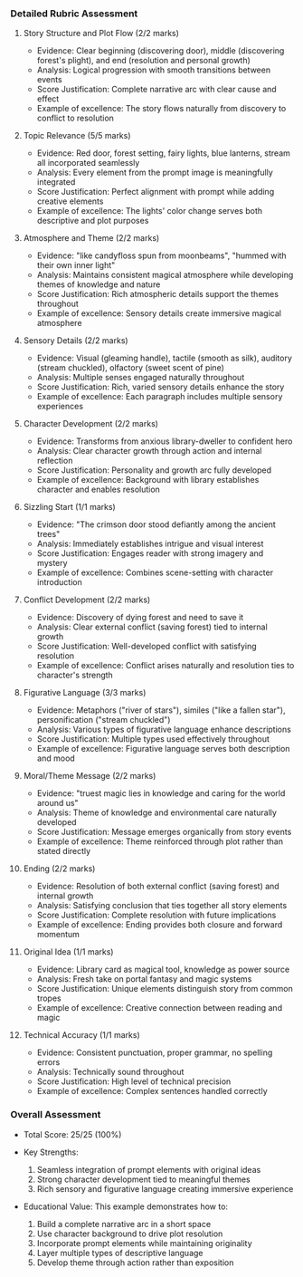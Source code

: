 ### Detailed Rubric Assessment

1. Story Structure and Plot Flow (2/2 marks)

   - Evidence: Clear beginning (discovering door), middle (discovering forest's plight), and end (resolution and personal growth)
   - Analysis: Logical progression with smooth transitions between events
   - Score Justification: Complete narrative arc with clear cause and effect
   - Example of excellence: The story flows naturally from discovery to conflict to resolution

2. Topic Relevance (5/5 marks)

   - Evidence: Red door, forest setting, fairy lights, blue lanterns, stream all incorporated seamlessly
   - Analysis: Every element from the prompt image is meaningfully integrated
   - Score Justification: Perfect alignment with prompt while adding creative elements
   - Example of excellence: The lights' color change serves both descriptive and plot purposes

3. Atmosphere and Theme (2/2 marks)

   - Evidence: "like candyfloss spun from moonbeams", "hummed with their own inner light"
   - Analysis: Maintains consistent magical atmosphere while developing themes of knowledge and nature
   - Score Justification: Rich atmospheric details support the themes throughout
   - Example of excellence: Sensory details create immersive magical atmosphere

4. Sensory Details (2/2 marks)

   - Evidence: Visual (gleaming handle), tactile (smooth as silk), auditory (stream chuckled), olfactory (sweet scent of pine)
   - Analysis: Multiple senses engaged naturally throughout
   - Score Justification: Rich, varied sensory details enhance the story
   - Example of excellence: Each paragraph includes multiple sensory experiences

5. Character Development (2/2 marks)

   - Evidence: Transforms from anxious library-dweller to confident hero
   - Analysis: Clear character growth through action and internal reflection
   - Score Justification: Personality and growth arc fully developed
   - Example of excellence: Background with library establishes character and enables resolution

6. Sizzling Start (1/1 marks)

   - Evidence: "The crimson door stood defiantly among the ancient trees"
   - Analysis: Immediately establishes intrigue and visual interest
   - Score Justification: Engages reader with strong imagery and mystery
   - Example of excellence: Combines scene-setting with character introduction

7. Conflict Development (2/2 marks)

   - Evidence: Discovery of dying forest and need to save it
   - Analysis: Clear external conflict (saving forest) tied to internal growth
   - Score Justification: Well-developed conflict with satisfying resolution
   - Example of excellence: Conflict arises naturally and resolution ties to character's strength

8. Figurative Language (3/3 marks)

   - Evidence: Metaphors ("river of stars"), similes ("like a fallen star"), personification ("stream chuckled")
   - Analysis: Various types of figurative language enhance descriptions
   - Score Justification: Multiple types used effectively throughout
   - Example of excellence: Figurative language serves both description and mood

9. Moral/Theme Message (2/2 marks)

   - Evidence: "truest magic lies in knowledge and caring for the world around us"
   - Analysis: Theme of knowledge and environmental care naturally developed
   - Score Justification: Message emerges organically from story events
   - Example of excellence: Theme reinforced through plot rather than stated directly

10. Ending (2/2 marks)

    - Evidence: Resolution of both external conflict (saving forest) and internal growth
    - Analysis: Satisfying conclusion that ties together all story elements
    - Score Justification: Complete resolution with future implications
    - Example of excellence: Ending provides both closure and forward momentum

11. Original Idea (1/1 marks)

    - Evidence: Library card as magical tool, knowledge as power source
    - Analysis: Fresh take on portal fantasy and magic systems
    - Score Justification: Unique elements distinguish story from common tropes
    - Example of excellence: Creative connection between reading and magic

12. Technical Accuracy (1/1 marks)
    - Evidence: Consistent punctuation, proper grammar, no spelling errors
    - Analysis: Technically sound throughout
    - Score Justification: High level of technical precision
    - Example of excellence: Complex sentences handled correctly

### Overall Assessment

- Total Score: 25/25 (100%)
- Key Strengths:

  1. Seamless integration of prompt elements with original ideas
  2. Strong character development tied to meaningful themes
  3. Rich sensory and figurative language creating immersive experience

- Educational Value:
  This example demonstrates how to:
  1. Build a complete narrative arc in a short space
  2. Use character background to drive plot resolution
  3. Incorporate prompt elements while maintaining originality
  4. Layer multiple types of descriptive language
  5. Develop theme through action rather than exposition

